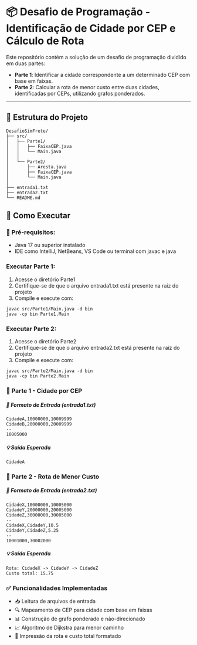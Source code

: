 # 📦 Desafio de Programação - Identificação de Cidade por CEP e Cálculo de Rota

Este repositório contém a solução de um desafio de programação dividido em duas partes:

- **Parte 1**: Identificar a cidade correspondente a um determinado CEP com base em faixas.
- **Parte 2**: Calcular a rota de menor custo entre duas cidades, identificadas por CEPs, utilizando grafos ponderados.

---

## 📁 Estrutura do Projeto

```plaintext
DesafioSimFrete/
├── src/
│   ├── Parte1/
│   │   ├── FaixaCEP.java
│   │   └── Main.java
│   │
│   └── Parte2/
│       ├── Aresta.java
│       ├── FaixaCEP.java
│       └── Main.java
│
├── entrada1.txt
├── entrada2.txt
└── README.md
```

## 🚀 Como Executar

### 🔧 Pré-requisitos:

- Java 17 ou superior instalado 
- IDE como IntelliJ, NetBeans, VS Code ou terminal com javac e java

### Executar Parte 1:
1. Acesse o diretório Parte1
2. Certifique-se de que o arquivo entrada1.txt está presente na raiz do projeto
3. Compile e execute com:
```plaintext
javac src/Parte1/Main.java -d bin
java -cp bin Parte1.Main
```

### Executar Parte 2:
1. Acesse o diretório Parte2
2. Certifique-se de que o arquivo entrada2.txt está presente na raiz do projeto
3. Compile e execute com:
```plaintext
javac src/Parte2/Main.java -d bin
java -cp bin Parte2.Main
```

### 🧪 Parte 1 - Cidade por CEP
##### 📄 Formato de Entrada (entrada1.txt)
```plaintext
CidadeA,10000000,10009999
CidadeB,20000000,20009999
--
10005000
```

##### 💡 Saída Esperada
```plaintext
CidadeA
```

### 🧪 Parte 2 - Rota de Menor Custo
##### 📄 Formato de Entrada (entrada2.txt)
```plaintext
CidadeX,10000000,10005000
CidadeY,20000000,20005000
CidadeZ,30000000,30005000
--
CidadeX,CidadeY,10.5
CidadeY,CidadeZ,5.25
--
10001000,30002000
```

##### 💡 Saída Esperada
```plaintext
Rota: CidadeX -> CidadeY -> CidadeZ
Custo total: 15.75
```

### ✅ Funcionalidades Implementadas
- 📥 Leitura de arquivos de entrada 
- 🔍 Mapeamento de CEP para cidade com base em faixas 
- 📊 Construção de grafo ponderado e não-direcionado 
- 📈 Algoritmo de Dijkstra para menor caminho 
- 🧾 Impressão da rota e custo total formatado